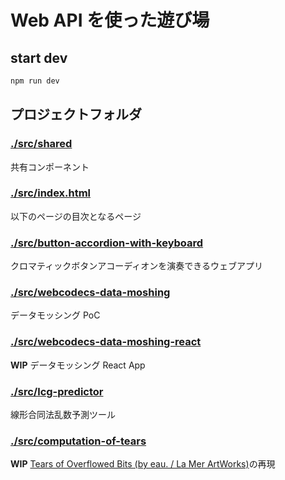 # Web API を使った遊び場

## start dev

```bash
npm run dev
```

## プロジェクトフォルダ

### [./src/shared](./src/shared)

共有コンポーネント

### [./src/index.html](./src/index.html)

以下のページの目次となるページ

### [./src/button-accordion-with-keyboard](./src/button-accordion-with-keyboard)

クロマティックボタンアコーディオンを演奏できるウェブアプリ

### [./src/webcodecs-data-moshing](./src/webcodecs-data-moshing)

データモッシング PoC

### [./src/webcodecs-data-moshing-react](./src/webcodecs-data-moshing-react)

**WIP** データモッシング React App

### [./src/lcg-predictor](./src/lcg-predictor)

線形合同法乱数予測ツール

### [./src/computation-of-tears](./src/computation-of-tears)

**WIP** [Tears of Overflowed Bits (by eau. / La Mer ArtWorks)](https://www.youtube.com/watch?v=LRXLwrTHqmY)の再現
